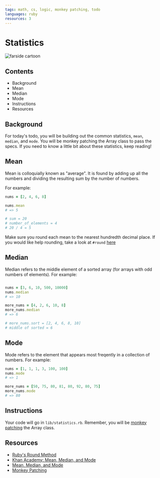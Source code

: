 ```yaml
---
tags: math, cs, logic, monkey patching, todo
languages: ruby
resources: 3
---
```


# Statistics

![farside cartoon](https://s3-us-west-2.amazonaws.com/web-dev-readme-photos/cs/farside-math.png)

## Contents

* Background
* Mean
* Median
* Mode
* Instructions
* Resources

## Background

For today's todo, you will be building out the common statistics, `mean`, `median`, and `mode`. You will be monkey patching the Array class to pass the specs. If you need to know a little bit about these statistics, keep reading!

## Mean

Mean is colloquially known as "average". It is found by adding up all the numbers and dividing the resulting sum by the number of numbers.

For example:

```ruby
nums = [2, 4, 6, 8]

nums.mean
# => 5

# sum = 20
# number_of_elements = 4
# 20 / 4 = 5
```

Make sure you round each mean to the nearest hundredth decimal place. If you would like help rounding, take a look at `#round` [here](http://ruby-doc.org/core-1.9.3/Float.html#method-i-round)

## Median

Median refers to the middle element of a sorted array (for arrays with odd numbers of elements). For example:

```ruby

nums = [3, 6, 10, 500, 10000]
nums.median
# => 10

more_nums = [4, 2, 6, 10, 8]
more_nums.median
# => 6

# more_nums.sort = [2, 4, 6, 8, 10]
# middle of sorted = 6
```

## Mode

Mode refers to the element that appears most freqently in a collection of numbers. For example:

```ruby
nums = [1, 1, 1, 3, 100, 100]
nums.mode
# => 1

more_nums = [50, 75, 80, 81, 80, 92, 80, 75]
more_nums.mode
# => 80
```

## Instructions

Your code will go in `lib/statistics.rb`. Remember, you will be [monkey patching](http://www.runtime-era.com/2012/12/reopen-and-modify-ruby-classes-monkey.html) the Array class. 

## Resources

* [Ruby's Round Method](http://ruby-doc.org/core-1.9.3/Float.html#method-i-round)
* [Khan Academy: Mean, Median, and Mode](https://youtu.be/k3aKKasOmIw)
* [Mean, Median, and Mode](http://math.about.com/od/statistics/a/MeanMedian.htm)
* [Monkey Patching](http://www.runtime-era.com/2012/12/reopen-and-modify-ruby-classes-monkey.html)
